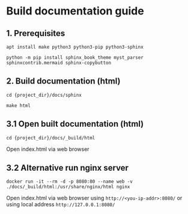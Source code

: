 # Build documentation guide

## 1. Prerequisites

```
apt install make python3 python3-pip python3-sphinx
```
```
python -m pip install sphinx_book_theme myst_parser sphinxcontrib.mermaid sphinx-copybutton
```

## 2. Build documentation (html)

```
cd {project_dir}/docs/sphinx
```
```
make html
```

## 3.1 Open built documentation (html)

```
cd {project_dir}/docs/_build/html
```

Open index.html via web browser

## 3.2 Alternative run nginx server

```
docker run -it --rm -d -p 8080:80 --name web -v ./docs/_build/html:/usr/share/nginx/html nginx
```

Open index.html via web browser using `http://<you-ip-addr>:8080/` or using local address `http://127.0.0.1:8080/`
